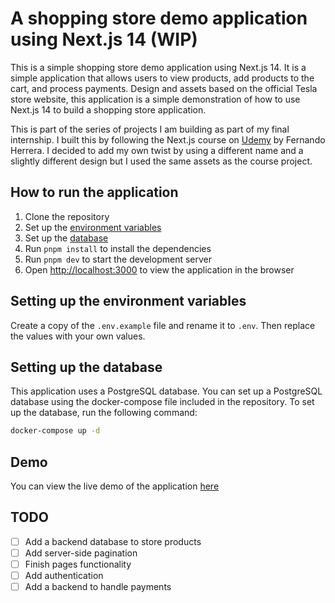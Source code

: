 # A shopping store demo application using Next.js 14 (WIP)

This is a simple shopping store demo application using Next.js 14. It is a simple application that allows users to view products, add products to the cart, and process payments. Design and assets based on the official Tesla store website, this application is a simple demonstration of how to use Next.js 14 to build a shopping store application.  

This is part of the series of projects I am building as part of my final internship. I built this by following the Next.js course on [Udemy](<https://www.udemy.com/course/nextjs-fh/>) by Fernando Herrera. I decided to add my own twist by using a different name and a slightly different design but I used the same assets as the course project.

## How to run the application

1. Clone the repository
2. Set up the [environment variables](#setting-up-the-environment-variables)
3. Set up the [database](#setting-up-the-database)
4. Run `pnpm install` to install the dependencies
5. Run `pnpm dev` to start the development server
6. Open [http://localhost:3000](http://localhost:3000) to view the application in the browser

## Setting up the environment variables

Create a copy of the `.env.example` file and rename it to `.env`. Then replace the values with your own values.

## Setting up the database

This application uses a PostgreSQL database. You can set up a PostgreSQL database using the docker-compose file included in the repository. To set up the database, run the following command:

```bash
docker-compose up -d
```

## Demo

You can view the live demo of the application [here](https://clothes-syntax.vercel.app/)

## TODO

- [ ] Add a backend database to store products
- [ ] Add server-side pagination
- [ ] Finish pages functionality
- [ ] Add authentication
- [ ] Add a backend to handle payments
